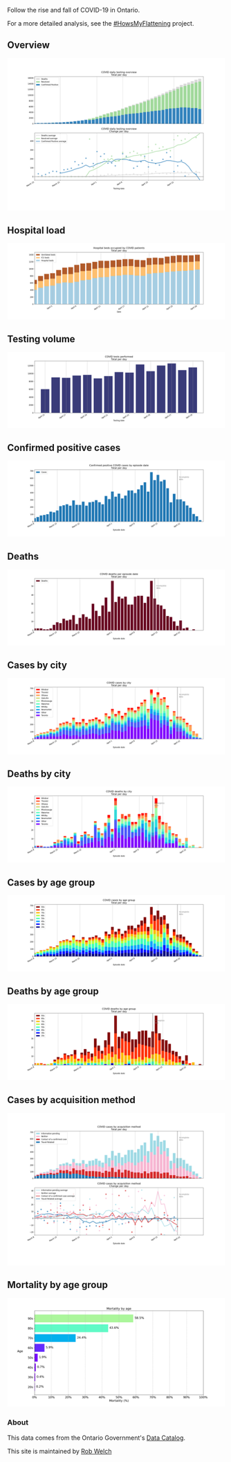 Follow the rise and fall of COVID-19 in Ontario.

For a more detailed analysis, see the [#HowsMyFlattening](https://howsmyflattening.ca) project.

## Overview
![](covid_ontario/plots/overview.png) 

## Hospital load
![](covid_ontario/plots/hospital.png) 

## Testing volume
![](covid_ontario/plots/testing.png) 

## Confirmed positive cases
![](covid_ontario/plots/positive_cases.png) 

## Deaths
![](covid_ontario/plots/deaths.png) 

## Cases by city
![](covid_ontario/plots/cases_city.png) 

## Deaths by city
![](covid_ontario/plots/deaths_city.png) 

## Cases by age group
![](covid_ontario/plots/cases_age.png) 

## Deaths by age group
![](covid_ontario/plots/deaths_age.png) 

## Cases by acquisition method
![](covid_ontario/plots/cases_acquisition.png) 

## Mortality by age group 
![](covid_ontario/plots/mortality_age.png) 

### About 
This data comes from the Ontario Government's [Data Catalog](https://data.ontario.ca/dataset?keywords_en=COVID-19).

This site is maintained by [Rob Welch](mailto:rlwelch@gmail.com)

